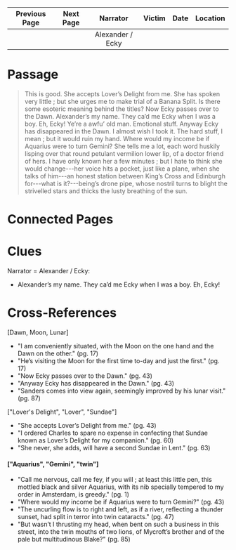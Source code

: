 | Previous Page  | Next Page |      Narrator      | Victim | Date | Location |
|:--------------:|:---------:|:------------------:|-------:|-----:|---------:|
|                |           |  Alexander / Ecky  |        |      |          |

# Passage
>This is good. She accepts Lover’s Delight from me. She has spoken very little ; but she urges me to make trial of a Banana Split. Is there some esoteric meaning behind the titles? Now Ecky passes over to the Dawn. Alexander’s my name. They ca’d me Ecky when I was a boy. Eh, Ecky! Ye’re a awfu’ old man. Emotional stuff. Anyway Ecky has disappeared in the Dawn. I almost wish I took it. The hard stuff, I mean ; but it would ruin my hand. Where would my income be if Aquarius were to turn Gemini? She tells me a lot, each word huskily lisping over that round petulant vermilion lower lip, of a doctor friend of hers. I have only known her a few minutes ; but I hate to think she would change---her voice hits a pocket, just like a plane, when she talks of him---an honest station between King’s Cross and Edinburgh for---what is it?---being’s drone pipe, whose nostril turns to blight the strivelled stars and thicks the lusty breathing of the sun.

# Connected Pages

# Clues
Narrator = Alexander / Ecky: 
* Alexander’s my name. They ca’d me Ecky when I was a boy. Eh, Ecky!


# Cross-References
[Dawn, Moon, Lunar]
* "I am conveniently situated, with the Moon on the one hand and the Dawn on the other." (pg. 17)
* "He’s visiting the Moon for the first time to-day and just the first." (pg. 17)
* "Now Ecky passes over to the Dawn." (pg. 43)
* "Anyway Ecky has disappeared in the Dawn." (pg. 43)
* "Sanders comes into view again, seemingly improved by his lunar visit." (pg. 87)

["Lover's Delight", "Lover", "Sundae"]
* "She accepts Lover’s Delight from me." (pg. 43)
* "I ordered Charles to spare no expense in confecting that Sundae known as Lover’s Delight for my companion." (pg. 60)
* "She never, she adds, will have a second Sundae in Lent." (pg. 63)

#### ["Aquarius", "Gemini", "twin"]
* "Call me nervous, call me fey, if you will ; at least this little pen, this mottled black and silver Aquarius, with its nib specially tempered to my order in Amsterdam, is greedy." (pg. 1)
* "Where would my income be if Aquarius were to turn Gemini?" (pg. 43)
* "The uncurling flow is to right and left, as if a river, reflecting a thunder sunset, had split in terror into twin cataracts." (pg. 47)
* "But wasn’t I thrusting my head, when bent on such a business in this street, into the twin mouths of two lions, of Mycroft’s brother and of the pale but multitudinous Blake?" (pg. 85)